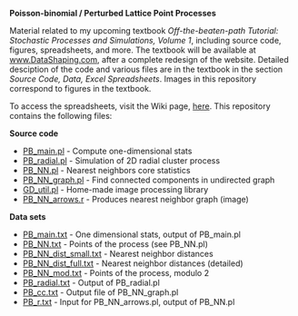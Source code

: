 <b>Poisson-binomial / Perturbed Lattice Point Processes</b>

Material related to my upcoming textbook <i>Off-the-beaten-path Tutorial: Stochastic Processes and Simulations, Volume 1</i>, including source code, figures, spreadsheets, and more. The textbook will be available at www.DataShaping.com, after a complete redesign of the website. Detailed desciption of the code and various files are in the textbook in the section <i>Source Code, Data, Excel Spreadsheets</i>. Images in this repository correspond to figures in the textbook.

To access the spreadsheets, visit the Wiki page, <a href="https://github.com/VincentGranville/Point-Processes/wiki/Stochastic-Point-Processes-Textbook,-Volume-1">here</a>. This repository contains the following files:

<b>Source code</b>
<ul>
  <li><a href="https://github.com/VincentGranville/Point-Processes/blob/main/PB_main.pl">PB_main.pl</a> - Compute one-dimensional stats</li>
  <li><a href="https://github.com/VincentGranville/Point-Processes/blob/main/PB_radial.pl">PB_radial.pl</a> - Simulation of 2D radial cluster process</li>
  <li><a href="https://github.com/VincentGranville/Point-Processes/blob/main/PB_NN.pl">PB_NN.pl</a> - Nearest neighbors core statistics</li>
  <li><a href="https://github.com/VincentGranville/Point-Processes/blob/main/PB_NN_graph.pl">PB_NN_graph.pl</a> - Find connected components in undirected graph</li>
  <li><a href="https://github.com/VincentGranville/Point-Processes/blob/main/GD_util.pl">GD_util.pl</a> - Home-made image processing library</li>
  <li><a href="https://github.com/VincentGranville/Point-Processes/blob/main/PB_NN_arrows.r">PB_NN_arrows.r</a> - Produces nearest neighbor graph (image)</li>
</ul>

<b>Data sets</b>
<ul>
  <li><a href="https://github.com/VincentGranville/Point-Processes/blob/main/PB_main.txt">PB_main.txt</a> - One dimensional stats, output of PB_main.pl</li>
  <li><a href="https://github.com/VincentGranville/Point-Processes/blob/main/PB_NN.txt">PB_NN.txt</a> - Points of the process (see PB_NN.pl)</li>
  <li><a href="https://github.com/VincentGranville/Point-Processes/blob/main/PB_NN_dist_small.txt">PB_NN_dist_small.txt</a> - Nearest neighbor distances</li>
  <li><a href="https://github.com/VincentGranville/Point-Processes/blob/main/PB_NN_dist_full.txt">PB_NN_dist_full.txt</a> - Nearest neighbor distances (detailed)</li>
  <li><a href="https://github.com/VincentGranville/Point-Processes/blob/main/PB_NN_mod.txt">PB_NN_mod.txt</a> - Points of the process, modulo 2</li>
  <li><a href="https://github.com/VincentGranville/Point-Processes/blob/main/PB_radial.txt">PB_radial.txt</a> - Output of PB_radial.pl</li>
  <li><a href="https://github.com/VincentGranville/Point-Processes/blob/main/PB_cc.txt">PB_cc.txt</a> - Output file of PB_NN_graph.pl</li>
  <li><a href="https://github.com/VincentGranville/Point-Processes/blob/main/PB_r.txt">PB_r.txt</a> - Input for PB_NN_arrows.pl, output of PB_NN.pl</li>
</ul>







